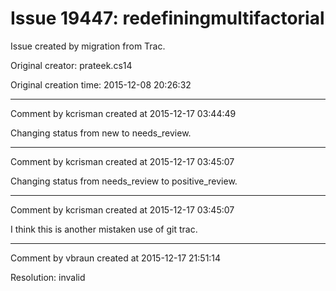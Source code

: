 # Issue 19447: redefiningmultifactorial

Issue created by migration from Trac.

Original creator: prateek.cs14

Original creation time: 2015-12-08 20:26:32




---

Comment by kcrisman created at 2015-12-17 03:44:49

Changing status from new to needs_review.


---

Comment by kcrisman created at 2015-12-17 03:45:07

Changing status from needs_review to positive_review.


---

Comment by kcrisman created at 2015-12-17 03:45:07

I think this is another mistaken use of git trac.


---

Comment by vbraun created at 2015-12-17 21:51:14

Resolution: invalid
